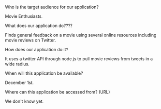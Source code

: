 Who is the target audience for our application?

Movie Enthusiasts.

What does our application do????

Finds general feedback on a movie using several online resources including movie reviews on Twitter.

How does our application do it?

It uses a twitter API through node.js to pull movie reviews from tweets in a wide radius. 

When will this application be available?

December 1st.

Where can this application be accessed from? (URL)

We don't know yet.
